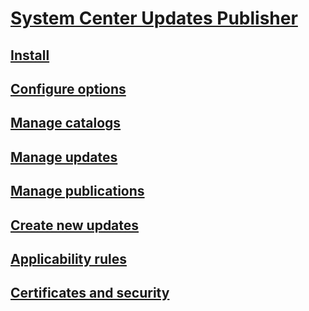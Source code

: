 # [System Center Updates Publisher](updates-publisher.md)
## [Install](install-updates-publisher.md)
## [Configure options](updates-publisher-options.md)
## [Manage catalogs](updates-publisher-catalogs.md)
## [Manage updates](manage-updates-with-updates-publisher.md)
## [Manage publications](updates-publisher-publications.md)
## [Create new updates](create-updates-with-updates-publisher.md)
## [Applicability rules](updates-publisher-applicability-rules.md)
## [Certificates and security](updates-publisher-security.md)
